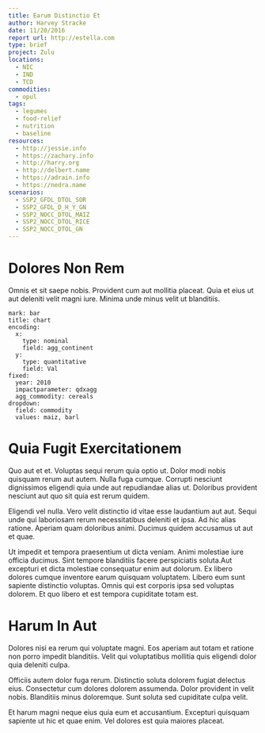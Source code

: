 ```yaml
---
title: Earum Distinctio Et
author: Harvey Stracke
date: 11/20/2016
report url: http://estella.com
type: brief
project: Zulu
locations:
  - NIC
  - IND
  - TCD
commodities:
  - opul
tags:
  - legumes
  - food-relief
  - nutrition
  - baseline
resources:
  - http://jessie.info
  - https://zachary.info
  - http://harry.org
  - http://delbert.name
  - https://adrain.info
  - https://nedra.name
scenarios:
  - SSP2_GFDL_DTOL_SOR
  - SSP2_GFDL_D_H_Y_GN
  - SSP2_NOCC_DTOL_MAIZ
  - SSP2_NOCC_DTOL_RICE
  - SSP2_NOCC_DTOL_GN
---
```

# Dolores Non Rem
Omnis et sit saepe nobis. Provident cum aut mollitia placeat. Quia et eius ut aut deleniti velit magni iure. Minima unde minus velit ut blanditiis.

```vis
mark: bar
title: chart
encoding:
  x:
    type: nominal
    field: agg_continent
  y:
    type: quantitative
    field: Val
fixed:
  year: 2010
  impactparameter: qdxagg
  agg_commodity: cereals
dropdown:
  field: commodity
  values: maiz, barl
```

# Quia Fugit Exercitationem
Quo aut et et. Voluptas sequi rerum quia optio ut. Dolor modi nobis quisquam rerum aut autem. Nulla fuga cumque. Corrupti nesciunt dignissimos eligendi quia unde aut repudiandae alias ut. Doloribus provident nesciunt aut quo sit quia est rerum quidem.
 Eligendi vel nulla. Vero velit distinctio id vitae esse laudantium aut aut. Sequi unde qui laboriosam rerum necessitatibus deleniti et ipsa. Ad hic alias ratione. Aperiam quam doloribus animi. Ducimus quidem accusamus ut aut et quae.
 Ut impedit et tempora praesentium ut dicta veniam. Animi molestiae iure officia ducimus. Sint tempore blanditiis facere perspiciatis soluta.Aut excepturi et dicta molestiae consequatur enim aut dolorum. Ex libero dolores cumque inventore earum quisquam voluptatem. Libero eum sunt sapiente distinctio voluptas. Omnis qui est corporis ipsa sed voluptas dolorem. Et quo libero et est tempora cupiditate totam est.

# Harum In Aut
Dolores nisi ea rerum qui voluptate magni. Eos aperiam aut totam et ratione non porro impedit blanditiis. Velit qui voluptatibus mollitia quis eligendi dolor quia deleniti culpa.
 Officiis autem dolor fuga rerum. Distinctio soluta dolorem fugiat delectus eius. Consectetur cum dolores dolorem assumenda. Dolor provident in velit nobis. Blanditiis minus doloremque. Sunt soluta sed cupiditate culpa velit.
 Et harum magni neque eius quia eum et accusantium. Excepturi quisquam sapiente ut hic et quae enim. Vel dolores est quia maiores placeat.
